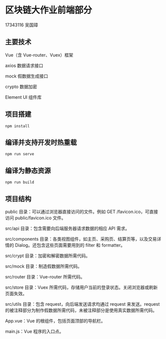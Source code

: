 # 区块链大作业前端部分

17343116 吴国璋

## 主要技术

Vue（含 Vue-router、Vuex）框架

axios 数据请求接口

mock 假数据生成接口

crypto 数据加密

Element UI 组件库

## 项目搭建

```shell
npm install
```

## 编译并支持开发时热重载

```shell
npm run serve
```

## 编译为静态资源

```shell
npm run build
```

## 项目结构

public 目录：可以通过浏览器直接访问的文件。例如 GET /favicon.ico，可直接访问 public/favicon.ico 文件。

src/api 目录：包含需要向后端服务器请求数据的相应 API 需求。

src/components 目录：各类视图组件，如主页、采购页、结算页等，以及交易详情的 Dialog。还包含这些页面需要用到的 filter 和 formatter。

src/crypt 目录：加密和解密数据所需代码。

src/mock 目录：制造假数据所需代码。

src/router 目录：Vue-router 所需代码。

src/store 目录：Vuex 所需代码，存储用户当前的登录状态。关闭浏览器或刷新页面失效。

src/utils 目录：包含 request，向后端发送请求均通过 request 来发送。request 的被注释部分为制作假数据所需代码，未被注释部分是使用真实数据所需代码。

App.vue：Vue 的根组件，包括页面顶部的导航栏。

main.js：Vue 程序的入口点。
